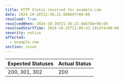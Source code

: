 ```yaml
---
title: HTTP Status resolved for example.com
date: 2024-10-26T21:36:22.666697+00:00
resolved: True
resolvedWhen: 2024-10-26T21:36:22.666704+00:00
resolvedStartTime: 2024-10-25T21:09:43.191474+00:00
severity: notice
affected:
  - example.com
section: issue
---
```


| Expected Statuses | Actual Status  |
|-------------------|----------------|
| 200, 301, 302 | 200 |
